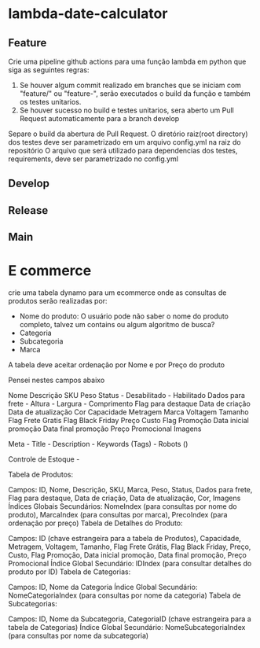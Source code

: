# lambda-date-calculator

## Feature

Crie uma pipeline github actions para uma função lambda em python que siga as seguintes regras:

1. Se houver algum commit realizado em branches que se iniciam com "feature/" ou "feature-", serão executados o build da função e também os testes unitarios.
2. Se houver sucesso no build e testes unitarios, sera aberto um Pull Request automaticamente para a branch develop

Separe o build da abertura de Pull Request.
O diretório raiz(root directory) dos testes deve ser parametrizado em um arquivo config.yml na raiz do repositório
O arquivo que será utilizado para dependencias dos testes, requirements, deve ser parametrizado no config.yml

## Develop



## Release

## Main

# E commerce

crie uma tabela dynamo para um ecommerce onde as consultas de produtos serão realizadas por:
- Nome do produto: O usuário pode não saber o nome do produto completo, talvez um contains ou algum algoritmo de busca?
- Categoria
- Subcategoria
- Marca

A tabela deve aceitar ordenação por Nome e por Preço do produto

Pensei nestes campos abaixo

Nome
Descrição
SKU
Peso
Status
    - Desabilitado
    - Habilitado
Dados para frete
    - Altura
    - Largura
    - Comprimento
Flag para destaque
Data de criação
Data de atualização
Cor
Capacidade
Metragem
Marca
Voltagem
Tamanho
Flag Frete Gratis
Flag Black Friday
Preço
Custo
Flag Promoção
Data inicial promoção
Data final promoção
Preço Promocional
Imagens

Meta
    - Title
    - Description
    - Keywords (Tags)
    - Robots ()

Controle de Estoque
    -











Tabela de Produtos:

Campos: ID, Nome, Descrição, SKU, Marca, Peso, Status, Dados para frete, Flag para destaque, Data de criação, Data de atualização, Cor, Imagens
Índices Globais Secundários: NomeIndex (para consultas por nome do produto), MarcaIndex (para consultas por marca), PrecoIndex (para ordenação por preço)
Tabela de Detalhes do Produto:

Campos: ID (chave estrangeira para a tabela de Produtos), Capacidade, Metragem, Voltagem, Tamanho, Flag Frete Grátis, Flag Black Friday, Preço, Custo, Flag Promoção, Data inicial promoção, Data final promoção, Preço Promocional
Índice Global Secundário: IDIndex (para consultar detalhes do produto por ID)
Tabela de Categorias:

Campos: ID, Nome da Categoria
Índice Global Secundário: NomeCategoriaIndex (para consultas por nome da categoria)
Tabela de Subcategorias:

Campos: ID, Nome da Subcategoria, CategoriaID (chave estrangeira para a tabela de Categorias)
Índice Global Secundário: NomeSubcategoriaIndex (para consultas por nome da subcategoria)